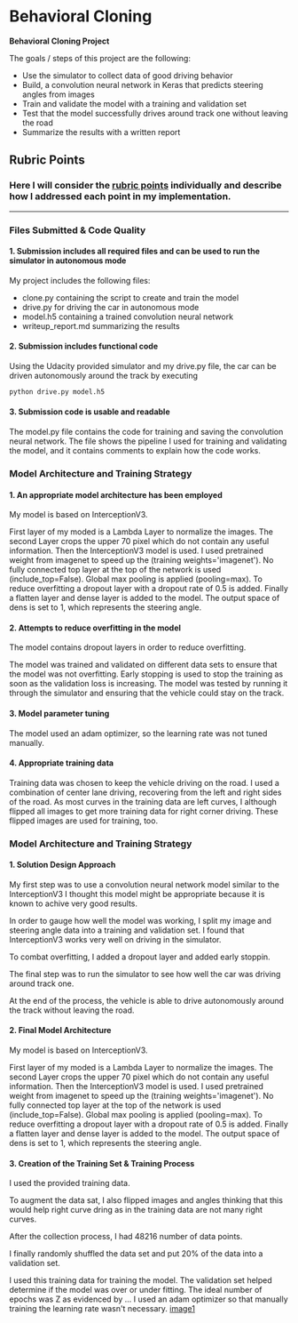 # **Behavioral Cloning** 

**Behavioral Cloning Project**

The goals / steps of this project are the following:
* Use the simulator to collect data of good driving behavior
* Build, a convolution neural network in Keras that predicts steering angles from images
* Train and validate the model with a training and validation set
* Test that the model successfully drives around track one without leaving the road
* Summarize the results with a written report


[//]: # (Image References)

[image1]: ./inages/placeholder.png "Model Visualization"
[image2]: ./examples/placeholder.png "Grayscaling"
[image3]: ./examples/placeholder_small.png "Recovery Image"
[image4]: ./examples/placeholder_small.png "Recovery Image"
[image5]: ./examples/placeholder_small.png "Recovery Image"
[image6]: ./examples/placeholder_small.png "Normal Image"
[image7]: ./examples/placeholder_small.png "Flipped Image"

## Rubric Points
### Here I will consider the [rubric points](https://review.udacity.com/#!/rubrics/432/view) individually and describe how I addressed each point in my implementation.  

---
### Files Submitted & Code Quality

#### 1. Submission includes all required files and can be used to run the simulator in autonomous mode

My project includes the following files:
* clone.py containing the script to create and train the model
* drive.py for driving the car in autonomous mode
* model.h5 containing a trained convolution neural network 
* writeup_report.md summarizing the results

#### 2. Submission includes functional code
Using the Udacity provided simulator and my drive.py file, the car can be driven autonomously around the track by executing 
```sh
python drive.py model.h5
```

#### 3. Submission code is usable and readable

The model.py file contains the code for training and saving the convolution neural network. The file shows the pipeline I used for training and validating the model, and it contains comments to explain how the code works.

### Model Architecture and Training Strategy

#### 1. An appropriate model architecture has been employed

My model is based on InterceptionV3.

First layer of my moded is a Lambda Layer to normalize the images. The second Layer crops the upper 70 pixel which do not contain any useful information.
Then the InterceptionV3 model is used. I used pretrained weight from imagenet to speed up the (training weights='imagenet'). No fully connected top layer at the top of the network is used (include_top=False). Global max pooling is applied (pooling=max).
To reduce overfitting a dropout layer with a dropout rate of 0.5 is added.
Finally a flatten layer and dense layer is added to the model. The output space of dens is set to 1, which represents the steering angle.

#### 2. Attempts to reduce overfitting in the model

The model contains dropout layers in order to reduce overfitting. 

The model was trained and validated on different data sets to ensure that the model was not overfitting. Early stopping is used to stop the training as soon as the validation loss is increasing. The model was tested by running it through the simulator and ensuring that the vehicle could stay on the track.

#### 3. Model parameter tuning

The model used an adam optimizer, so the learning rate was not tuned manually.

#### 4. Appropriate training data

Training data was chosen to keep the vehicle driving on the road. I used a combination of center lane driving, recovering from the left and right sides of the road.
As most curves in the training data are left curves, I although flipped all images to get more training data for right corner driving. These flipped images are used for training, too.

### Model Architecture and Training Strategy

#### 1. Solution Design Approach

My first step was to use a convolution neural network model similar to the InterceptionV3 I thought this model might be appropriate because it is known to achive very good results.

In order to gauge how well the model was working, I split my image and steering angle data into a training and validation set. I found that InterceptionV3 works very well on driving in the simulator.

To combat overfitting, I added a dropout layer and added early stoppin.

The final step was to run the simulator to see how well the car was driving around track one.

At the end of the process, the vehicle is able to drive autonomously around the track without leaving the road.

#### 2. Final Model Architecture

My model is based on InterceptionV3.

First layer of my moded is a Lambda Layer to normalize the images. The second Layer crops the upper 70 pixel which do not contain any useful information.
Then the InterceptionV3 model is used. I used pretrained weight from imagenet to speed up the (training weights='imagenet'). No fully connected top layer at the top of the network is used (include_top=False). Global max pooling is applied (pooling=max).
To reduce overfitting a dropout layer with a dropout rate of 0.5 is added.
Finally a flatten layer and dense layer is added to the model. The output space of dens is set to 1, which represents the steering angle.

#### 3. Creation of the Training Set & Training Process

I used the provided training data.

To augment the data sat, I also flipped images and angles thinking that this would help right curve dring as in the training data are not many right curves.

After the collection process, I had 48216 number of data points.


I finally randomly shuffled the data set and put 20% of the data into a validation set. 

I used this training data for training the model. The validation set helped determine if the model was over or under fitting. The ideal number of epochs was Z as evidenced by ... I used an adam optimizer so that manually training the learning rate wasn't necessary.
[image1]

